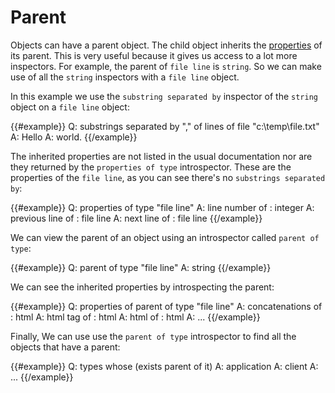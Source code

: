 # Parent

Objects can have a parent object.  The child object inherits the [properties](./properties.html) of its parent. This is very useful because it gives us access to a lot more inspectors.  For example, the parent of `file line` is `string`.  So we can make use of all the `string` inspectors with a `file line` object.

In this example we use the `substring separated by` inspector of the `string` object on a `file line` object:

{{#example}}
Q: substrings separated by "," of lines of file "c:\temp\file.txt"
A: Hello
A: world.
{{/example}}

The inherited properties are not listed in the usual documentation nor are they returned by the `properties of type` introspector.  These are the properties of the `file line`, as you can see there's no `substrings separated by`:

{{#example}}
Q: properties of type "file line"
A: line number of <file line>: integer
A: previous line of <file line>: file line
A: next line of <file line>: file line
{{/example}}

We can view the parent of an object using an introspector called `parent of type`:

{{#example}}
Q: parent of type "file line"
A: string
{{/example}}

We can see the inherited properties by introspecting the parent:

{{#example}}
Q: properties of parent of type "file line"
A: concatenations <html> of <string>: html
A: html tag <string> of <string>: html
A: html of <string>: html
A: ...
{{/example}}

Finally, We can use use the `parent of type` introspector to find all the objects that have a parent:

{{#example}}
Q: types whose (exists parent of it)
A: application
A: client
A: ...
{{/example}}

